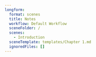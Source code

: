 ```yaml
---
longform:
  format: scenes
  title: Notes
  workflow: Default Workflow
  sceneFolder: /
  scenes:
    - Introduction
  sceneTemplate: templates/Chapter 1.md
  ignoredFiles: []
---
```

